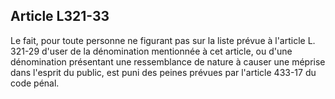 Article L321-33
----
Le fait, pour toute personne ne figurant pas sur la liste prévue à l'article L.
321-29 d'user de la dénomination mentionnée à cet article, ou d'une dénomination
présentant une ressemblance de nature à causer une méprise dans l'esprit du
public, est puni des peines prévues par l'article 433-17 du code pénal.
